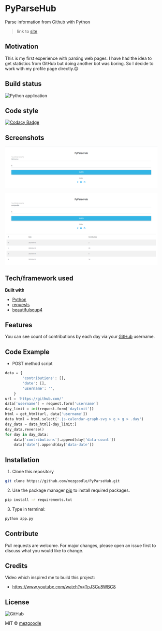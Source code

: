 # PyParseHub

Parse information from Github with Python

> link to [site](https://pyparsehub.herokuapp.com/)

## Motivation

This is my first experience with parsing web pages. I have had the idea to get statistics from GitHub but doing another bot was boring. So I decide to work with my profile page directly.:blush:

## Build status

![Python application](https://github.com/mezgoodle/PyParseHub/workflows/Python%20application/badge.svg)

## Code style

[![Codacy Badge](https://app.codacy.com/project/badge/Grade/42dae28c673e44e8b52633a7b7c71dac)](https://www.codacy.com/manual/mezgoodle/PyParseHub?utm_source=github.com&amp;utm_medium=referral&amp;utm_content=mezgoodle/PyParseHub&amp;utm_campaign=Badge_Grade)

## Screenshots

![Screenshot 1](https://github.com/mezgoodle/images/blob/master/pyparsehub1.png)

![Screenshot 2](https://github.com/mezgoodle/images/blob/master/pyparsehub2.png)


## Tech/framework used

**Built with**

- [Python](https://www.python.org/)
- [requests](https://pypi.org/project/requests/)
- [beautifulsoup4](https://pypi.org/project/beautifulsoup4/)

## Features

You can see count of contributions by each day via your [GitHub](https://github.com/) username. 

## Code Example

- POST method script

```python
data = {
        'contributions': [],
        'date': [],
        'username': '',
    }
url = 'https://github.com/'
data['username'] = request.form['username']
day_limit = int(request.form['daylimit'])
html = get_html(url, data['username'])
data_html = html.select('.js-calendar-graph-svg > g > g > .day')
day_data = data_html[-day_limit:]
day_data.reverse()
for day in day_data:
    data['contributions'].append(day['data-count'])
    data['date'].append(day['data-date'])
```

## Installation

1. Clone this repository

```bash
git clone https://github.com/mezgoodle/PyParseHub.git
```

2. Use the package manager [pip](https://pip.pypa.io/en/stable/) to install required packages.

```bash
pip install -r requirements.txt
```

3. Type in terminal:

```bash
python app.py
```

## Contribute

Pull requests are welcome. For major changes, please open an issue first to discuss what you would like to change.

## Credits

Video which inspired me to build this project:

- https://www.youtube.com/watch?v=TpJ3Cu8WBC8

## License

![GitHub](https://img.shields.io/github/license/mezgoodle/PyParseHub?style=flat-square)

MIT © [mezgoodle](https://github.com/mezgoodle)